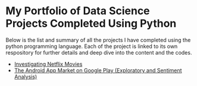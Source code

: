 # My Portfolio of Data Science Projects Completed Using Python
Below is the list and summary of all the projects I have completed using the python programming language. Each of the project is linked to its own respository for further details and deep dive into the content and the codes.

- [Investigating Netflix Movies](https://github.com/tosmartak/Data-Science-with-Python-Projects/blob/main/Investigating%20Netflix%20Movies/notebook.ipynb)
- [The Android App Market on Google Play (Exploratory and Sentiment Analysis)](https://github.com/tosmartak/Data-Science-with-Python-Projects/blob/main/The%20Android%20App%20Market%20on%20Google%20Play%20-%20Exploratory%20and%20Sentiment%20Analysis.py)
